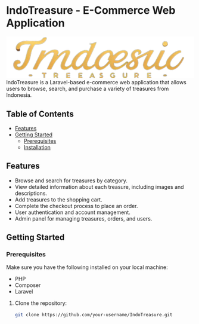 # IndoTreasure - E-Commerce Web Application
![logo](https://github.com/JoyAbrian/IndoTreasure/blob/main/public/img/word.png?raw=true)
IndoTreasure is a Laravel-based e-commerce web application that allows users to browse, search, and purchase a variety of treasures from Indonesia.

## Table of Contents

- [Features](#features)
- [Getting Started](#getting-started)
  - [Prerequisites](#prerequisites)
  - [Installation](#installation)

## Features

- Browse and search for treasures by category.
- View detailed information about each treasure, including images and descriptions.
- Add treasures to the shopping cart.
- Complete the checkout process to place an order.
- User authentication and account management.
- Admin panel for managing treasures, orders, and users.

## Getting Started

### Prerequisites

Make sure you have the following installed on your local machine:

- PHP
- Composer
- Laravel
1. Clone the repository:

   ```bash
   git clone https://github.com/your-username/IndoTreasure.git

